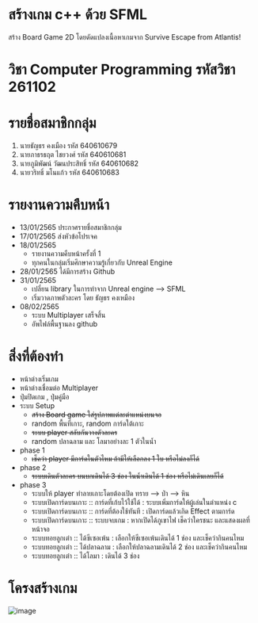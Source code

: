 # สร้างเกม c++ ด้วย SFML
สร้าง Board Game 2D โดยดัดแปลงเนื้อหาเกมจาก Survive Escape from Atlantis!
# วิชา Computer Programming รหัสวิชา 261102
# รายชื่อสมาชิกกลุ่ม
1. นายธัญธร คงเมือง รหัส 640610679
2. นายภาธรธฤต ไชยวงศ์ รหัส 640610681
3. นายภูมิพัฒน์  วัฒนประสิทธิ์ รหัส 640610682
4. นายวริทธิ์ มโนแก้ว รหัส 640610683
# รายงานความคืบหน้า
 * 13/01/2565
    ประกาศรายชื่อสมาชิกกลุ่ม
 * 17/01/2565
    ส่งหัวข้อโปรเจค
 * 18/01/2565
    - รายงานความคืบหน้าครั้งที่ 1
    - ทุกคนในกลุ่มเริ่มศึกษาความรู้เกี่ยวกับ Unreal Engine
 * 28/01/2565
    ได้มีการสร้าง Github
 * 31/01/2565
    - เปลี่ยน library ในการทำจาก Unreal engine --> SFML
    - เริ่มวาดภาพตัวละคร โดย ธัญธร คงเหมือง
 * 08/02/2565
    - ระบบ Multiplayer เสร็จสิ้น
    - อัพไฟล์พื้นฐานลง github
# สิ่งที่ต้องทำ
 * หน้าต่างเริ่มเกม
 * หน้าต่างเชื่อมต่อ Multiplayer
 * ปุ่มปิดเกม , ปุ่มคู่มือ
 * ระบบ Setup
    - <s>สร้าง Board game ใส่รูปภาพแต่ละตำแหน่งบนจอ</s>
    - random พื้นที่เกาะ, random การ์ดใต้เกาะ
    - <s>ระบบ player สลับกันวางตัวละคร</s>
    - random ปลาฉลาม และ โลมาอย่างละ 1 ตัวในน้ำ
 * phase 1
    - <s>เช็คว่า player มีการ์ดในตัวไหม ถ้ามีให้เลือกลง 1 ใบ หรือไม่ลงก็ได้</s>
 * phase 2
    - <s>ระบบเดินตัวละคร บนบกเดินได้ 3 ช่อง ในน้ำเดินได้ 1 ช่อง หรือไม่เดินเลยก็ได้</s>
 * phase 3
    - ระบบให้ player ทำลายเกาะโดยต้องเปิด ทราย --> ป่า --> หิน
    - ระบบเปิดการ์ดบนเกาะ :: การ์ดที่เก้บไว้ใช้ได้ : ระบบเพิ่มการ์ดให้ผู้เล่นในตำแหน่ง c
    - ระบบเปิดการ์ดบนเกาะ :: การ์ดที่ต้องใช้ทันที : เปิดการ์ดแล้วเกิด Effect ตามการ์ด
    - ระบบเปิดการ์ดบนเกาะ :: ระบบจบเกม : หากเปิดได้ภูเขาไฟ เช็คว่าใครชนะ และแสดงผลที่หน้าจอ
    - ระบบทอยลูกเต๋า :: ได้ซีเซอเพ้น : เลือกให้ซีเซอเพ้นเดินได้ 1 ช่อง และเช็คว่ากินคนไหม
    - ระบบทอยลูกเต๋า :: ได้ปลาฉลาม : เลือกให้ปลาฉลามเดินได้ 2 ช่อง และเช็คว่ากินคนไหม
    - ระบบทอยลูกเต๋า :: ได้โลมา : เดินได้ 3 ช่อง
# โครงสร้างเกม
![image](https://user-images.githubusercontent.com/95070986/153153828-b3db04a9-22e3-446b-8e8f-aeabd2753ce5.png)
